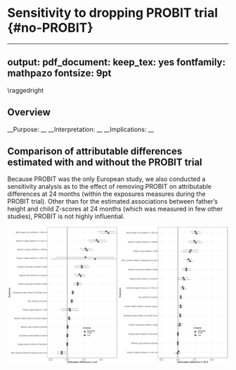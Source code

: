 
# Sensitivity to dropping PROBIT trial {#no-PROBIT}

---
output:
  pdf_document:
    keep_tex: yes
fontfamily: mathpazo
fontsize: 9pt
---

\raggedright

## Overview

__Purpose: __
__Interpretation: __
__Implications: __






## Comparison of attributable differences estimated with and without the PROBIT trial


Because PROBIT was the only European study, we also conducted a sensitivity analysis as to the effect of removing PROBIT on attributable differences at 24 months (within the exposures measures during the PROBIT trial). Other than for the estimated associations between father’s height and child Z-scores at 24 months (which was measured in few other studies), PROBIT is not highly influential.


<img src="figures//risk-factor/fig-PAR-Probit-sensitivity.png" width="2400" />

